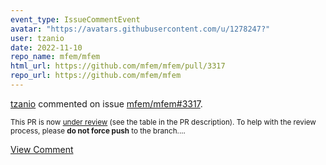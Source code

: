 ```yaml
---
event_type: IssueCommentEvent
avatar: "https://avatars.githubusercontent.com/u/1278247?"
user: tzanio
date: 2022-11-10
repo_name: mfem/mfem
html_url: https://github.com/mfem/mfem/pull/3317
repo_url: https://github.com/mfem/mfem
---
```


<a href='https://github.com/tzanio' target='_blank'>tzanio</a> commented on issue <a href='https://github.com/mfem/mfem/pull/3317' target='_blank'>mfem/mfem#3317</a>.

<small>This PR is now [under review](https://github.com/mfem/mfem/blob/master/CONTRIBUTING.md#pull-requests) (see the table in the PR description). To help with the review process, please **do not force push** to the branch....</small>

<a href='https://github.com/mfem/mfem/pull/3317' target='_blank'>View Comment</a>